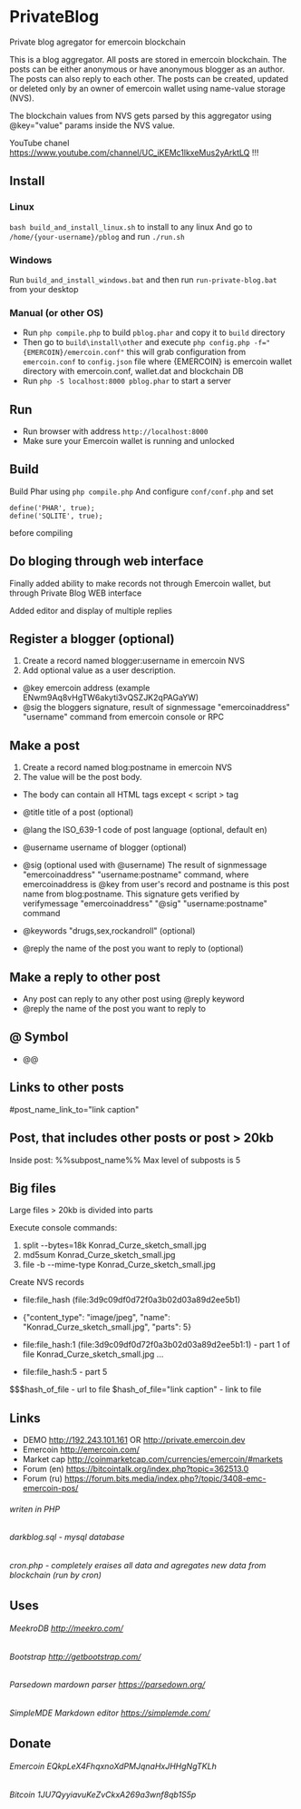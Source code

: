 # PrivateBlog
Private blog agregator for emercoin blockchain

This is a blog aggregator. All posts are stored in emercoin blockchain. The posts can be either anonymous or have anonymous blogger as an author. The posts can also reply to each other. The posts can be created, updated or deleted only by an owner of emercoin wallet using name-value storage (NVS).

The blockchain values from NVS gets parsed by this aggregator using @key="value" params inside the NVS value.

YouTube chanel https://www.youtube.com/channel/UC_iKEMc1lkxeMus2yArktLQ !!!

## Install
### Linux
`bash build_and_install_linux.sh` to install to any linux
And go to `/home/{your-username}/pblog` and run `./run.sh`
### Windows
Run `build_and_install_windows.bat` and then run `run-private-blog.bat` from your desktop
### Manual (or other OS)
* Run `php compile.php` to build `pblog.phar` and copy it to `build` directory
* Then go to `build\install\other` and execute
    `php config.php -f="{EMERCOIN}/emercoin.conf"` this will grab configuration from `emercoin.conf` to `config.json` file where {EMERCOIN} is emercoin wallet directory with emercoin.conf, wallet.dat and blockchain DB
* Run `php -S localhost:8000 pblog.phar` to start a server

## Run
* Run browser with address `http://localhost:8000`
* Make sure your Emercoin wallet is running and unlocked

## Build
Build Phar using `php compile.php`
And configure `conf/conf.php` and set
```
define('PHAR', true);
define('SQLITE', true);
```
before compiling

## Do bloging through web interface
Finally added ability to make records not through Emercoin wallet, but through Private Blog WEB interface

Added editor and display of multiple replies

## Register a blogger (optional)
1. Create a record named blogger:username in emercoin NVS
2. Add optional value as a user description. 

* @key emercoin address (example ENwm9Aq8vHgTW6akyti3vQSZJK2qPAGaYW)
* @sig the bloggers signature, result of signmessage "emercoinaddress" "username" command from emercoin console or RPC

## Make a post
1. Create a record named blog:postname in emercoin NVS
2. The value will be the post body.
* The body can contain all HTML tags except < script > tag 

* @title title of a post (optional)
* @lang the ISO_639-1 code of post language (optional, default en)
* @username username of blogger (optional)
* @sig (optional used with @username) 
The result of signmessage "emercoinaddress" "username:postname" command, where emercoinaddress is @key from user's record and postname is this post name from blog:postname. This signature gets verified by verifymessage "emercoinaddress" "@sig" "username:postname" command
* @keywords "drugs,sex,rockandroll" (optional)
* @reply the name of the post you want to reply to (optional)

## Make a reply to other post
* Any post can reply to any other post using @reply keyword 
* @reply the name of the post you want to reply to

## @ Symbol
* @@

## Links to other posts
 #post_name_link_to="link caption"

## Post, that includes other posts or post > 20kb
Inside post: %%subpost_name%%
Max level of subposts is 5

## Big files
 Large files > 20kb is divided into parts

 Execute console commands:
1. split --bytes=18k Konrad_Curze_sketch_small.jpg
2. md5sum Konrad_Curze_sketch_small.jpg
3. file -b --mime-type Konrad_Curze_sketch_small.jpg
 
 Create NVS records

* file:file_hash (file:3d9c09df0d72f0a3b02d03a89d2ee5b1)
* {"content_type": "image/jpeg", "name": "Konrad_Curze_sketch_small.jpg", "parts": 5}

* file:file_hash:1 (file:3d9c09df0d72f0a3b02d03a89d2ee5b1:1) - part 1 of file Konrad_Curze_sketch_small.jpg
 ...
* file:file_hash:5 - part 5
 

 $$$hash_of_file - url to file
 $hash_of_file="link caption" - link to file

## Links
* DEMO http://192.243.101.161 OR http://private.emercoin.dev
* Emercoin http://emercoin.com/
* Market cap http://coinmarketcap.com/currencies/emercoin/#markets
* Forum (en) https://bitcointalk.org/index.php?topic=362513.0
* Forum (ru) https://forum.bits.media/index.php?/topic/3408-emc-emercoin-pos/

###### writen in PHP
###### darkblog.sql - mysql database
###### cron.php - completely eraises all data and agregates new data from blockchain (run by cron)

## Uses

###### MeekroDB http://meekro.com/
###### Bootstrap http://getbootstrap.com/
###### Parsedown mardown parser https://parsedown.org/
###### SimpleMDE Markdown editor https://simplemde.com/

## Donate

###### Emercoin EQkpLeX4FhqxnoXdPMJqnaHxJHHgNgTKLh
###### Bitcoin 1JU7QyyiavuKeZvCkxA269a3wnf8qb1S5p
